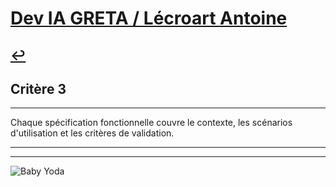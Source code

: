 
# [Dev IA GRETA / Lécroart Antoine](https://github.com/Dev-IA-2024/antoine.lecroart)

[↩️](..)
---

## Critère 3

---

Chaque spécification fonctionnelle couvre le contexte, les scénarios d'utilisation et les critères de validation.

---
---
![Baby Yoda](https://images3.alphacoders.com/110/1108129.jpg)
